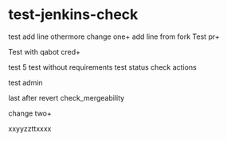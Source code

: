 # test-jenkins-check
test
add line othermore
change one+
add line from fork
Test pr+

Test with qabot cred+

test 5
test without requirements
test status check actions

test admin

last after revert check_mergeability

change two+

xxyyzzttxxxx
